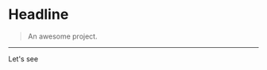 # Headline

> An awesome project.


[](_media/result ':include :fragment=demo :type=code')


---

Let's see

[](_media/result ':include :fragment=other')



